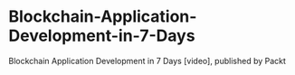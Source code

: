 # Blockchain-Application-Development-in-7-Days
 Blockchain Application Development in 7 Days  [video], published by Packt
